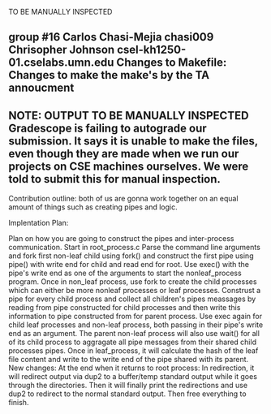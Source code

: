 TO BE MANUALLY INSPECTED

group #16
Carlos Chasi-Mejia chasi009
Chrisopher Johnson 
csel-kh1250-01.cselabs.umn.edu
Changes to Makefile:
    Changes to make the make's by the TA annoucment
-------------
NOTE:
OUTPUT TO BE MANUALLY INSPECTED
Gradescope is failing to autograde our submission. It says it is unable to make the files, even though they are made when we run our projects on CSE machines ourselves.
We were told to submit this for manual inspection.
----------------
Contribution outline: both of us are gonna work together on an equal amount of things such as creating pipes and logic. 

Implentation Plan:

Plan on how you are going to construct the pipes and inter-process communication. 
Start in root_process.c 
Parse the command line arguments and fork first non-leaf child using fork() and construct the first pipe using pipe() with write end for child and read end for root. 
Use exec() with the pipe's write end as one of the arguments to start the nonleaf_process program.
Once in non_leaf process, use fork to create the child processes which can either be more nonleaf processes or leaf processes. 
Construst a pipe for every child process and collect all children's pipes meassages by reading from pipe constructed for child processes and then write this information to pipe constructed from for parent process. 
Use exec again for child leaf processes and non-leaf process, both passing in their pipe's write end as an argument. 
The parent non-leaf process will also use wait() for all of its child process to aggragate all pipe messages from their shared child processes pipes. 
Once in leaf_process, it will calculate the hash of the leaf file content and write to the write end of the pipe shared with its parent. 
New changes:
At the end when it returns to root process: 
In redirection, it will redirect output via dup2 to a buffer/temp standard output while it goes through the directories. Then it will finally print the redirections and use dup2 to redirect to the normal standard output. Then free everything to finish.
